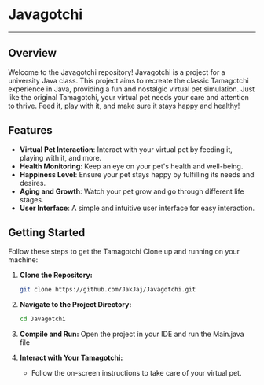 # Javagotchi
___
## Overview

Welcome to the Javagotchi repository! Javagotchi is a project for a university Java class. This project aims to recreate the classic Tamagotchi experience in Java, providing a fun and nostalgic virtual pet simulation. Just like the original Tamagotchi, your virtual pet needs your care and attention to thrive. Feed it, play with it, and make sure it stays happy and healthy!

## Features

- **Virtual Pet Interaction**: Interact with your virtual pet by feeding it, playing with it, and more.
- **Health Monitoring**: Keep an eye on your pet's health and well-being.
- **Happiness Level**: Ensure your pet stays happy by fulfilling its needs and desires.
- **Aging and Growth**: Watch your pet grow and go through different life stages.
- **User Interface**: A simple and intuitive user interface for easy interaction.

## Getting Started

Follow these steps to get the Tamagotchi Clone up and running on your machine:

1. **Clone the Repository:**
    ```bash
    git clone https://github.com/JakJaj/Javagotchi.git
    ```

2. **Navigate to the Project Directory:**
    ```bash
    cd Javagotchi
    ```

3. **Compile and Run:**
    Open the project in your IDE and run the Main.java file

4. **Interact with Your Tamagotchi:**
    - Follow the on-screen instructions to take care of your virtual pet.

